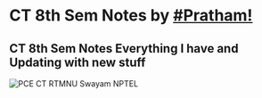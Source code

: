 # CT 8th Sem Notes by <a href="https://github.com/sinister-virus/CT_8th_Sem.git"> #Pratham! </a>
## CT 8th Sem Notes Everything I have and Updating with new stuff
![PCE CT RTMNU Swayam NPTEL](PCTRSN.png.png  "PCE CT RTMNU Swayam NPTEL") 
